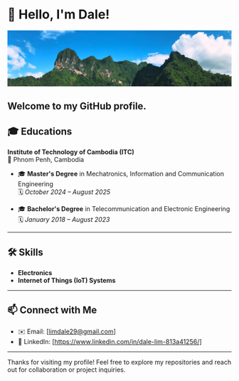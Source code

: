 # 👋 Hello, I'm Dale!

![My Background](https://github.com/dale-lim29/dale-lim29/blob/main/My_Background.jpg)

Welcome to my GitHub profile.
---

## 🎓 Educations

**Institute of Technology of Cambodia (ITC)**  
📍 Phnom Penh, Cambodia

- 🎓 **Master's Degree** in Mechatronics, Information and Communication Engineering  
  🗓 *October 2024 – August 2025*

- 🎓 **Bachelor's Degree** in Telecommunication and Electronic Engineering  
  🗓 *January 2018 – August 2023*

---

## 🛠️ Skills

- **Electronics**
- **Internet of Things (IoT) Systems**
---

## 📫 Connect with Me

- ✉️ Email: [limdale29@gmail.com]
- 🔗 LinkedIn: [https://www.linkedin.com/in/dale-lim-813a41256/]
---

Thanks for visiting my profile! Feel free to explore my repositories and reach out for collaboration or project inquiries.

